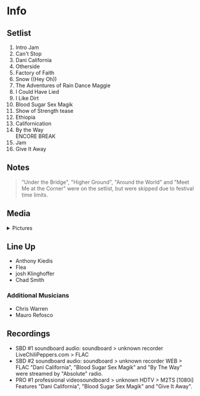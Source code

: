 # Info

## Setlist

1. Intro Jam
2. Can't Stop
3. Dani California
4. Otherside
5. Factory of Faith
6. Snow ((Hey Oh))
7. The Adventures of Rain Dance Maggie
8. I Could Have Lied
9. I Like Dirt
10. Blood Sugar Sex Magik
11. Show of Strength tease
12. Ethiopia
13. Californication
14. By the Way
<br> ENCORE BREAK
15. Jam
16. Give It Away

## Notes

> "Under the Bridge", "Higher Ground", "Around the World" and "Meet Me at the Corner" were on the setlist, but were skipped due to festival time limits.

## Media 

<details>
  <summary>Pictures</summary>
  <img alt="Setlist" title="Setlist" src="_.jpg" height="200" />
</details>

## Line Up

* Anthony Kiedis
* Flea
* josh Klinghoffer
* Chad Smith

### Additional Musicians
* Chris Warren  
* Mauro Refosco

## Recordings

* SBD #1 soundboard audio: soundboard > unknown recorder LiveChiliPeppers.com > FLAC  
* SBD #2 soundboard audio: soundboard > unknown recorder WEB > FLAC "Dani California", "Blood Sugar Sex Magik" and "By The Way" were streamed by "Absolute" radio.  
* PRO #1 professional videosoundboard > unknown HDTV > M2TS [1080i] Features "Dani California", "Blood Sugar Sex Magik" and "Give It Away".
